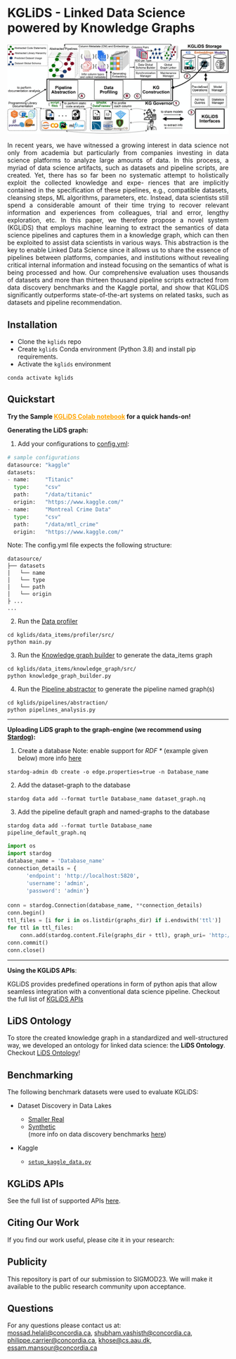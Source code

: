 # KGLiDS - Linked Data Science powered by Knowledge Graphs

![KGLiDS_architecture](docs/graphics/kglids_architecture.jpg)


<div style="text-align: justify">In recent years, we have witnessed a growing interest in data science
not only from academia but particularly from companies investing
in data science platforms to analyze large amounts of data. In this
process, a myriad of data science artifacts, such as datasets and
pipeline scripts, are created. Yet, there has so far been no systematic
attempt to holistically exploit the collected knowledge and expe-
riences that are implicitly contained in the specification of these
pipelines, e.g., compatible datasets, cleansing steps, ML algorithms,
parameters, etc. Instead, data scientists still spend a considerable
amount of their time trying to recover relevant information and
experiences from colleagues, trial and error, lengthy exploration,
etc. In this paper, we therefore propose a novel system (KGLiDS)
that employs machine learning to extract the semantics of data
science pipelines and captures them in a knowledge graph, which
can then be exploited to assist data scientists in various ways. This
abstraction is the key to enable Linked Data Science since it allows
us to share the essence of pipelines between platforms, companies,
and institutions without revealing critical internal information and
instead focusing on the semantics of what is being processed and
how. Our comprehensive evaluation uses thousands of datasets and
more than thirteen thousand pipeline scripts extracted from data
discovery benchmarks and the Kaggle portal, and show that KGLiDS
significantly outperforms state-of-the-art systems on related tasks,
such as datasets and pipeline recommendation.</div>

## Installation
* Clone the `kglids` repo 
* Create `kglids` Conda environment (Python 3.8) and install pip requirements.
* Activate the `kglids` environment
```commandline
conda activate kglids
```

## Quickstart
<p>
<b>Try the Sample <a href="https://colab.research.google.com/drive/1XbjJkppz5_nTufgnD53gEBzxyLYViGAi?usp=sharing" style="color: orange"> KGLiDS Colab notebook</a>
for a quick hands-on! </b>
</p>


<b>Generating the LiDS graph:</b>
1. Add your configurations to [config.yml]():
```python
# sample configurations
datasource: "kaggle" 
datasets:
- name:     "Titanic"
  type:     "csv"
  path:     "/data/titanic"
  origin:   "https://www.kaggle.com/"
- name:     "Montreal Crime Data"
  type:     "csv"
  path:     "/data/mtl_crime"
  origin:   "https://www.kaggle.com/"
```
</t>Note: The config.yml file expects the following structure:
```
datasource/
├── datasets
│   └── name
│   └── type
│   └── path
│   └── origin
├ ...
...
```
2. Run the [Data profiler](data_items/profiler/src/main.py)
```commandline
cd kglids/data_items/profiler/src/
python main.py
```
3. Run the [Knowledge graph builder](data_items/knowledge_graph/src/knowledge_graph_builder.py) to generate the data_items graph 
```commandline/
cd kglids/data_items/knowledge_graph/src/
python knowledge_graph_builder.py
```
4. Run the [Pipeline abstractor](pipelines/abstraction) to generate the pipeline named graph(s)
```
cd kglids/pipelines/abstraction/
python pipelines_analysis.py
```
<hr>

<b>Uploading LiDS graph to the graph-engine (we recommend using [Stardog](https://www.stardog.com/)):</b>
1. Create a database 
Note: enable support for <i>RDF *</i> (example given below) more info [here](https://docs.stardog.com/query-stardog/edge-properties)
```commandline
stardog-admin db create -o edge.properties=true -n Database_name
```
2. Add the dataset-graph to the database
```commandline
stardog data add --format turtle Database_name dataset_graph.nq
```
3. Add the pipeline default graph and named-graphs to the database
```commandline
stardog data add --format turtle Database_name pipeline_default_graph.nq
```
```python
import os
import stardog
database_name = 'Database_name'
connection_details = {
      'endpoint': 'http://localhost:5820',
      'username': 'admin',
      'password': 'admin'}

conn = stardog.Connection(database_name, **connection_details)
conn.begin()
ttl_files = [i for i in os.listdir(graphs_dir) if i.endswith('ttl')]
for ttl in ttl_files:
    conn.add(stardog.content.File(graphs_dir + ttl), graph_uri= 'http://kglids.org/pipelineResource/'
conn.commit()
conn.close()
```
<hr>

<b> Using the KGLiDS APIs</b>: 

KGLiDS provides predefined operations in form of python apis that allow seamless integration with a conventional data science pipeline.
Checkout the full list of [KGLiDS APIs](docs/KGLiDS_apis.md)

## LiDS Ontology
To store the created knowledge graph in a standardized and well-structured way,
we developed an ontology for linked data science: the <b>LiDS Ontology</b>.<br/>
Checkout [LiDS Ontology](docs/LiDS_ontology.md)!

## Benchmarking
The following benchmark datasets were used to evaluate KGLiDS:
* Dataset Discovery in Data Lakes
  * [Smaller Real](https://github.com/alex-bogatu/d3l)
  * [Synthetic](https://github.com/RJMillerLab/table-union-search-benchmark)<br>
    (more info on data discovery benchmarks [here](https://arxiv.org/pdf/2011.10427.pdf)) 

* Kaggle
  * [`setup_kaggle_data.py`](pipelines/utils/setup_kaggle_data.py)

## KGLiDS APIs
See the full list of supported APIs [here](docs/KGLiDS_apis.md).

## Citing Our Work
If you find our work useful, please cite it in your research:

## Publicity
This repository is part of our submission to SIGMOD23. We will make it available to the public research community upon acceptance. 

## Questions
For any questions please contact us at:<br/>mossad.helali@concordia.ca, shubham.vashisth@concordia.ca, philippe.carrier@concordia.ca, khose@cs.aau.dk, essam.mansour@concordia.ca

